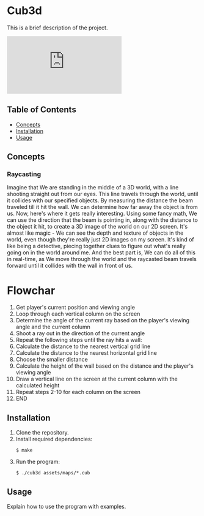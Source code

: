 # Cub3d

This is a brief description of the project.

![alt text](https://github.com/LukasKava/cub3D/edit/final_release/README.md#:~:text=README.md-,Screen,-Shot%202023%2D06)

## Table of Contents

- [Concepts](#concepts)
- [Installation](#installation)
- [Usage](#usage)


## Concepts

### Raycasting

Imagine that We are standing in the middle of a 3D world, with a line shooting straight out from our eyes. 
This line travels through the world, until it collides with our specified objects. 
By measuring the distance the beam traveled till it hit the wall. We can determine how far away the object is from us.
Now, here's where it gets really interesting. Using some fancy math, We can use the direction that the beam is pointing in, along with the distance to the object it hit, to create a 3D image of the world on our 2D screen. It's almost like magic - We can see the depth and texture of objects in the world, even though they're really just 2D images on my screen.
It's kind of like being a detective, piecing together clues to figure out what's really going on in the world around me. And the best part is, We can do all of this in real-time, as We move through the world and the raycasted beam travels forward until it collides with the wall in front of us.


# Flowchar 


1. Get player's current position and viewing angle
2. Loop through each vertical column on the screen
3. Determine the angle of the current ray based on the player's viewing angle and the current column
4. Shoot a ray out in the direction of the current angle
5. Repeat the following steps until the ray hits a wall:
6. Calculate the distance to the nearest vertical grid line
7. Calculate the distance to the nearest horizontal grid line
8. Choose the smaller distance
9. Calculate the height of the wall based on the distance and the player's viewing angle
10. Draw a vertical line on the screen at the current column with the calculated height
11. Repeat steps 2-10 for each column on the screen
12. END


## Installation

1. Clone the repository.
2. Install required dependencies:
    ```
    $ make
    ```
3. Run the program:
    ```
    $ ./cub3d assets/maps/*.cub
    ```

## Usage

Explain how to use the program with examples.
